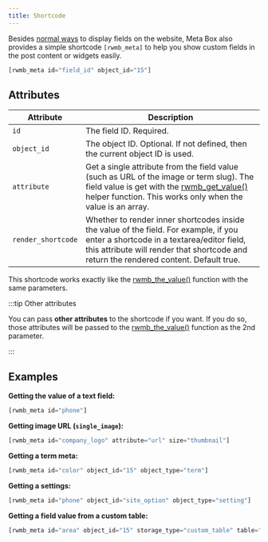 ```yaml
---
title: Shortcode
---
```


Besides [normal ways](/custom-fields/#displaying-fields) to display fields on the website, Meta Box also provides a simple shortcode `[rwmb_meta]` to help you show custom fields in the post content or widgets easily.

```php
[rwmb_meta id="field_id" object_id="15"]
```

## Attributes

Attribute|Description
---|---
`id`|The field ID. Required.
`object_id`|The object ID. Optional. If not defined, then the current object ID is used.
`attribute`|Get a single attribute from the field value (such as URL of the image or term slug). The field value is get with the [rwmb_get_value()](/functions/rwmb-get-value/) helper function. This works only when the value is an array.
`render_shortcode`|Whether to render inner shortcodes inside the value of the field. For example, if you enter a shortcode in a textarea/editor field, this attribute will render that shortcode and return the rendered content. Default true.

This shortcode works exactly like the [rwmb_the_value()](/functions/rwmb-the-value/) function with the same parameters.

:::tip Other attributes

You can pass **other attributes** to the shortcode if you want. If you do so, those attributes will be passed to the [rwmb_the_value()](/functions/rwmb-the-value/) function as the 2nd parameter.

:::

## Examples

**Getting the value of a text field:**

```php
[rwmb_meta id="phone"]
```

**Getting image URL (`single_image`):**

```php
[rwmb_meta id="company_logo" attribute="url" size="thumbnail"]
```

**Getting a term meta:**

```php
[rwmb_meta id="color" object_id="15" object_type="term"]
```

**Getting a settings:**

```php
[rwmb_meta id="phone" object_id="site_option" object_type="setting"]
```

**Getting a field value from a custom table:**

```php
[rwmb_meta id="area" object_id="15" storage_type="custom_table" table="properties"]
```
